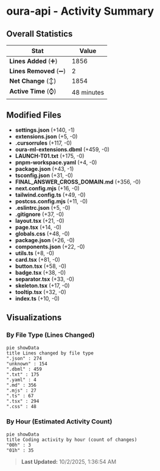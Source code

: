 # oura-api - Activity Summary 

## Overall Statistics

| Stat                   | Value                                                             |
| ---------------------- | ----------------------------------------------------------------- |
| **Lines Added** (➕)   | 1856                                          |
| **Lines Removed** (➖) | 2                                        |
| **Net Change** (↕)    | 1854                |
| **Active Time** (⌚)   | 48 minutes |


## Modified Files
- **settings.json** (+140, -1)
- **extensions.json** (+5, -0)
- **.cursorrules** (+117, -0)
- **oura-ml-extensions.dbml** (+459, -0)
- **LAUNCH-T01.txt** (+175, -0)
- **pnpm-workspace.yaml** (+4, -0)
- **package.json** (+43, -1)
- **tsconfig.json** (+31, -0)
- **FINAL_ANSWER_CROSS_DOMAIN.md** (+356, -0)
- **next.config.mjs** (+16, -0)
- **tailwind.config.ts** (+49, -0)
- **postcss.config.mjs** (+11, -0)
- **.eslintrc.json** (+5, -0)
- **.gitignore** (+37, -0)
- **layout.tsx** (+21, -0)
- **page.tsx** (+14, -0)
- **globals.css** (+48, -0)
- **package.json** (+26, -0)
- **components.json** (+22, -0)
- **utils.ts** (+8, -0)
- **card.tsx** (+81, -0)
- **button.tsx** (+58, -0)
- **badge.tsx** (+38, -0)
- **separator.tsx** (+33, -0)
- **skeleton.tsx** (+17, -0)
- **tooltip.tsx** (+32, -0)
- **index.ts** (+10, -0)

## Visualizations

### By File Type (Lines Changed)

```mermaid
pie showData
title Lines changed by file type
".json" : 274
"unknown" : 154
".dbml" : 459
".txt" : 175
".yaml" : 4
".md" : 356
".mjs" : 27
".ts" : 67
".tsx" : 294
".css" : 48
```

### By Hour (Estimated Activity Count)

```mermaid
pie showData
title Coding activity by hour (count of changes)
"00h" : 3
"01h" : 35
```


> **Last Updated:** 10/2/2025, 1:36:54 AM